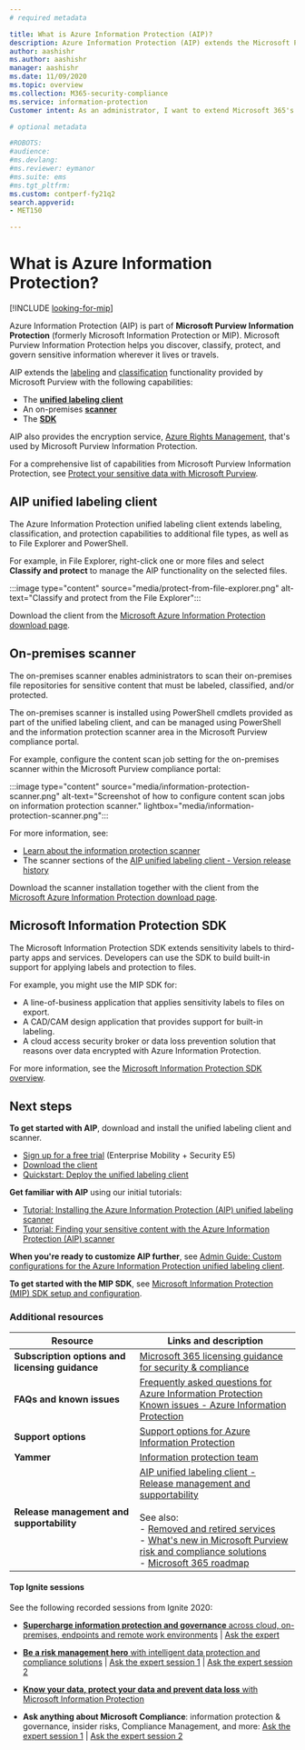 ```yaml
---
# required metadata

title: What is Azure Information Protection (AIP)?
description: Azure Information Protection (AIP) extends the Microsoft Purview Information Protection framework to extend the labeling and classification functionality provided by Microsoft 365.
author: aashishr
ms.author: aashishr
manager: aashishr
ms.date: 11/09/2020
ms.topic: overview
ms.collection: M365-security-compliance
ms.service: information-protection
Customer intent: As an administrator, I want to extend Microsoft 365's labeling and classification functionality to the File Explorer, PowerShell, third party apps and services, and more.

# optional metadata

#ROBOTS:
#audience:
#ms.devlang:
#ms.reviewer: eymanor
#ms.suite: ems
#ms.tgt_pltfrm:
ms.custom: contperf-fy21q2
search.appverid:
- MET150

---
```


# What is Azure Information Protection?

[!INCLUDE [looking-for-mip](includes/looking-for-mip.md)]

Azure Information Protection (AIP) is part of **Microsoft Purview Information Protection** (formerly Microsoft Information Protection or MIP). Microsoft Purview Information Protection helps you discover, classify, protect, and govern sensitive information wherever it lives or travels.

AIP extends the [labeling](/microsoft-365/compliance/sensitivity-labels) and [classification](/microsoft-365/compliance/data-classification-overview) functionality provided by Microsoft Purview with the following capabilities:

- The [**unified labeling client**](#aip-unified-labeling-client)
- An on-premises [**scanner**](#on-premises-scanner)
- The [**SDK**](#microsoft-information-protection-sdk)

AIP also provides the encryption service, [Azure Rights Management](what-is-azure-rms.md), that's used by Microsoft Purview Information Protection.

For a comprehensive list of capabilities from Microsoft Purview Information Protection, see [Protect your sensitive data with Microsoft Purview](/microsoft-365/compliance/information-protection).

## AIP unified labeling client

The Azure Information Protection unified labeling client extends labeling, classification, and protection capabilities to additional file types, as well as to File Explorer and PowerShell.

For example, in File Explorer, right-click one or more files and select **Classify and protect** to manage the AIP functionality on the selected files.

:::image type="content" source="media/protect-from-file-explorer.png" alt-text="Classify and protect from the File Explorer":::

Download the client from the [Microsoft Azure Information Protection download page](https://www.microsoft.com/download/details.aspx?id=53018).
    
## On-premises scanner

The on-premises scanner enables administrators to scan their on-premises file repositories for sensitive content that must be labeled, classified, and/or protected.

The on-premises scanner is installed using PowerShell cmdlets provided as part of the unified labeling client, and can be managed using PowerShell and the information protection scanner area in the Microsoft Purview compliance portal.

For example, configure the content scan job setting for the on-premises scanner within the Microsoft Purview compliance portal:

:::image type="content" source="media/information-protection-scanner.png" alt-text="Screenshot of how to configure content scan jobs on information protection scanner." lightbox="media/information-protection-scanner.png":::

For more information, see:

- [Learn about the information protection scanner](/microsoft-365/compliance/deploy-scanner)
- The scanner sections of the [AIP unified labeling client - Version release history](rms-client/unifiedlabelingclient-version-release-history.md)

Download the scanner installation together with the client from the [Microsoft Azure Information Protection download page](https://www.microsoft.com/download/details.aspx?id=53018).


## Microsoft Information Protection SDK

The Microsoft Information Protection SDK extends sensitivity labels to third-party apps and services. Developers can use the SDK to build built-in support for applying labels and protection to files.

For example, you might use the MIP SDK for:

- A line-of-business application that applies sensitivity labels to files on export.
- A CAD/CAM design application that provides support for built-in labeling.
- A cloud access security broker or data loss prevention solution that reasons over data encrypted with Azure Information Protection.

For more information, see the [Microsoft Information Protection SDK overview](/information-protection/develop/overview).

## Next steps

**To get started with AIP**, download and install the unified labeling client and scanner.

- [Sign up for a free trial](https://admin.microsoft.com/Signup/Signup.aspx?OfferId=87dd2714-d452-48a0-a809-d2f58c4f68b7)  (Enterprise Mobility + Security E5)
- [Download the client](https://www.microsoft.com/download/details.aspx?id=53018)
- [Quickstart: Deploy the unified labeling client](quickstart-deploy-client.md)

**Get familiar with AIP** using our initial tutorials:

- [Tutorial: Installing the Azure Information Protection (AIP) unified labeling scanner](/microsoft-365/compliance/deploy-scanner-configure-install)
- [Tutorial: Finding your sensitive content with the Azure Information Protection (AIP) scanner](/microsoft-365/compliance/deploy-scanner-manage)

**When you're ready to customize AIP further**, see [Admin Guide: Custom configurations for the Azure Information Protection unified labeling client](rms-client/clientv2-admin-guide-customizations.md).

**To get started with the MIP SDK**, see [Microsoft Information Protection (MIP) SDK setup and configuration](/information-protection/develop/setup-configure-mip).

### Additional resources

|Resource  |Links and description  |
|---------|---------|
|**Subscription options and licensing guidance**     |    [Microsoft 365 licensing guidance for security & compliance](/office365/servicedescriptions/microsoft-365-service-descriptions/microsoft-365-tenantlevel-services-licensing-guidance/microsoft-365-security-compliance-licensing-guidance)    |
|**FAQs and known issues**     | [Frequently asked questions for Azure Information Protection](faqs.md) </br> [Known issues - Azure Information Protection](known-issues.md)       |
|**Support options**     | [Support options for Azure Information Protection](information-support.md)        |
|**Yammer**     |  [Information protection team](https://www.yammer.com/AskIPTeam)       |
|**Release management and supportability**     | [AIP unified labeling client - Release management and supportability](/rms-client/unifiedlabelingclient-version-release-history.md) <br><br>See also: <br>- [Removed and retired services](removed-sunset-services.md)<br>- [What's new in Microsoft Purview risk and compliance solutions](/microsoft-365/compliance/whats-new)<br>- [Microsoft 365 roadmap](https://www.microsoft.com/en-us/microsoft-365/roadmap?filters=&searchterms=compliance) |


#### Top Ignite sessions

See the following recorded sessions from Ignite 2020:

- [**Supercharge information protection and governance** across cloud, on-premises, endpoints and remote work environments](https://myignite.microsoft.com/archives/IG20-DB163) | [Ask the expert](https://myignite.microsoft.com/archives/IG20-ATE-DB163)

- [**Be a risk management hero** with intelligent data protection and compliance solutions](https://myignite.microsoft.com/archives/IG20-DB159) | [Ask the expert session 1](https://myignite.microsoft.com/archives/IG20-ATE-DB159) | [Ask the expert session 2](https://myignite.microsoft.com/archives/IG20-ATE-DB159-R1)

- [**Know your data, protect your data and prevent data loss** with Microsoft Information Protection](https://myignite.microsoft.com/archives/IG20-OD273)

- **Ask anything about Microsoft Compliance**: information protection & governance, insider risks, Compliance Management, and more: [Ask the expert session 1](https://myignite.microsoft.com/archives/IG20-ATE-DB163-R1) | [Ask the expert session 2](https://myignite.microsoft.com/archives/IG20-ATE-DB170)